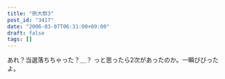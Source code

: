 ```yaml
---
title: "例大祭3"
post_id: "3417"
date: "2006-03-07T06:31:00+09:00"
draft: false
tags: []
---
```



あれ？当選落ちちゃった？＿？ っと思ったら2次があったのか。一瞬びびったよ。
